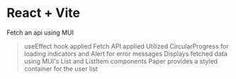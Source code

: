 # React + Vite

Fetch an api using MUI
> useEffect hook applied
> Fetch API applied
> Utilized CircularProgress for loading indicators and Alert for error messages
> Displays fetched data using MUI's List and ListItem components
> Paper provides a styled container for the user list
